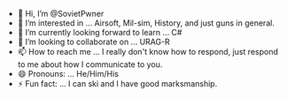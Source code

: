 - 👋 Hi, I’m @SovietPwner
- 👀 I’m interested in ... Airsoft, Mil-sim, History, and just guns in general.
- 🌱 I’m currently looking forward to learn ... C#
- 💞️ I’m looking to collaborate on ... URAG-R
- 📫 How to reach me ... I really don't know how to respond, just respond to me about how I communicate to you.
- 😄 Pronouns: ... He/Him/His
- ⚡ Fun fact: ... I can ski and I have good marksmanship.

<!---
SovietPwner/SovietPwner is a ✨ special ✨ repository because its `README.md` (this file) appears on your GitHub profile.
You can click the Preview link to take a look at your changes.
--->
